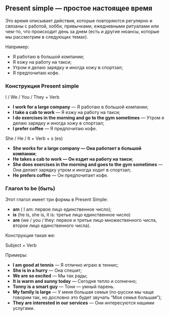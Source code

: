 ## Present simple — простое настоящее время

Это время описывает действия, которые повторяются регулярно и связаны с работой, хобби, привычками, ежедневными
ритуалами или чем-то, что происходит день за днем (есть и другие нюансы, которые мы рассмотрим в следующих темах).

Например:

* Я работаю в большой компании;
* Я езжу на работу на такси;
* Утром я делаю зарядку и иногда хожу в спортзал;
* Я предпочитаю кофе.

### Конструкция Present simple

<div class="rule"> I / We / You / They + Verb</div>

* **I work for a large company** — Я работаю в большой компании;
* **I take a cab to work** — Я езжу на работу на такси;
* **I do exercises in the morning and go to the gym sometimes** — Утром я делаю зарядку и иногда хожу в спортзал;
* **I prefer coffee** — Я предпочитаю кофе.

<div class="rule"> She / He / It + Verb + s (es)</div>

* **She works for a large company — Она работает в большой компании**;
* **He takes a cab to work — Он ездит на работу на такси**;
* **She does exercises in the morning and goes to the gym sometimes** — Она делает зарядку утром и иногда ходит в
  спортзал;
* **He prefers coffee** — Он предпочитает кофе.

### Глагол to be (быть)

Этот глагол имеет три формы в Present Simple:

* **am** ( I am: первое лицо единственное число);
* **is** (he is, she is, it is: третье лицо единственное число)
* **are** (we / you / they: первое и третье лицо множественного числа, второе лицо единственного числа).

Конструкция такая же:

<div class="rule"> Subject + Verb </div>

Примеры:

* **I am good at tennis** — Я отлично играю в теннис;
* **She is in a hurry** — Она спешит;
* **We are so excited** — Мы так рады;
* **It is warm and sunny today** — Сегодня тепло и солнечно;
* **Tonny is a smart guy** — Тони — умный парень.
* **My family is large** — У меня большая семья (по-русски мы чаще говорим так, но дословно это будет звучать “Моя семья
  большая”);
* **They are interested in our services** — Они интересуются нашими услугами. 

